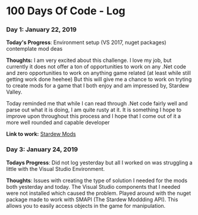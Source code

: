 # 100 Days Of Code - Log

### Day 1: January 22, 2019

**Today's Progress**: Environment setup (VS 2017, nuget packages) contemplate mod deas

**Thoughts:** I am very excited about this challenge. I love my job, but currently it does not offer a ton of opportunities to work on any .Net code and zero opportunities to work on anything game related (at least while still getting work done heehee) But this will give me a chance to work on tryting to create mods for a game that I both enjoy and am impressed by, Stardew Valley.

Today reminded me that while I can read through .Net code fairly well and parse out what it is doing, I am quite rusty at it. It is something I hope to improve upon throughout this process and I hope that I come out of it a more well rounded and capable developer

**Link to work:** [Stardew Mods](https://github.com/cavant/Stardew-Mods)<br>
                 
### Day 3: January 24, 2019

**Todays Progress**: Did not log yesterday but all I worked on was struggling a little with the Visual Studio Environment.

**Thoughts**: Issues with creating the type of solution I needed for the mods both yesterday and today. The Visual Studio components that I needed were not installed which caused the problem. Played around with the nuget package made to work with SMAPI (The Stardew Moddding API). This allows you to easily access objects in the game for manipulation.
